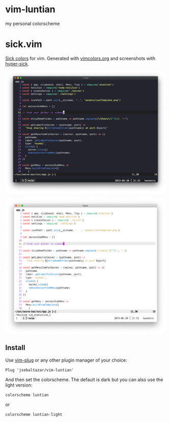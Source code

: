 # vim-luntian
my personal colorscheme
# sick.vim

[Sick colors](https://pablopunk.com/sick-colors) for vim. Generated with [vimcolors.org](https://vimcolors.org) and screenshots with [hyper-sick](https://pablopunk.com/hyper-sick).

![screenshot](https://github.com/pablopunk/art/raw/master/sick-colors/vim.png)

![screenshot](https://github.com/pablopunk/art/raw/master/sick-colors/vim-light.png)

## Install

Use [vim-plug](https://github.com/junegunn/vim-plug) or any other plugin manager of your choice:

```viml
Plug 'jsebaltazar/vim-luntian'
```

And then set the colorscheme. The default is dark but you can also use the light version:

```viml
colorscheme luntian
```

or

```viml
colorscheme luntian-light
```
